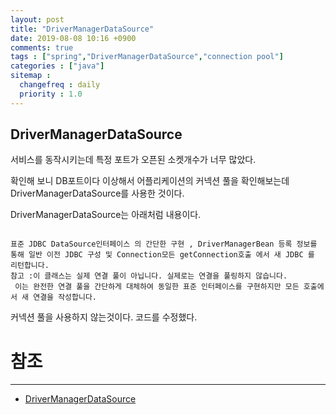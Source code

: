 ```yaml
---
layout: post
title: "DriverManagerDataSource"
date: 2019-08-08 10:16 +0900
comments: true
tags : ["spring","DriverManagerDataSource","connection pool"]
categories : ["java"]
sitemap :
  changefreq : daily
  priority : 1.0
---
```

 
## DriverManagerDataSource 

서비스를 동작시키는데 특정 포트가 오픈된 소켓개수가 너무 많았다. 

확인해 보니 DB포트이다 이상해서 어플리케이션의 커넥션 풀을 확인해보는데 DriverManagerDataSource를 사용한 것이다.

DriverManagerDataSource는 아래처럼 내용이다.

```

표준 JDBC DataSource인터페이스 의 간단한 구현 , DriverManagerBean 등록 정보를 통해 일반 이전 JDBC 구성 및 Connection모든 getConnection호출 에서 새 JDBC 를 리턴합니다.
참고 :이 클래스는 실제 연결 풀이 아닙니다. 실제로는 연결을 풀링하지 않습니다.
 이는 완전한 연결 풀을 간단하게 대체하여 동일한 표준 인터페이스를 구현하지만 모든 호출에서 새 연결을 작성합니다.

```

커넥션 풀을 사용하지 않는것이다. 코드를 수정했다. 


# 참조
-----
* [DriverManagerDataSource](https://docs.spring.io/spring/docs/5.0.5.RELEASE/javadoc-api/org/springframework/jdbc/datasource/DriverManagerDataSource.html)
